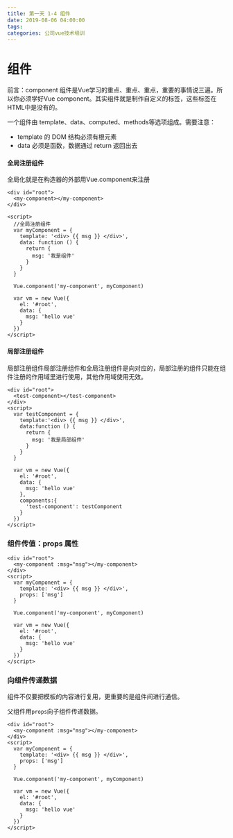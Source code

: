 ```yaml
---
title: 第一天 1-4 组件
date: 2019-08-06 04:00:00
tags:
categories: 公司vue技术培训
---
```


# 组件

前言：component 组件是Vue学习的重点、重点、重点，重要的事情说三遍。所以你必须学好Vue component。其实组件就是制作自定义的标签，这些标签在HTML中是没有的。

一个组件由 template、data、computed、methods等选项组成。需要注意：

- template 的 DOM 结构必须有根元素
- data 必须是函数，数据通过 return 返回出去

#### 全局注册组件

全局化就是在构造器的外部用Vue.component来注册

```vue
<div id="root">
  <my-component></my-component>
</div>

<script>
  //全局注册组件
  var myComponent = {
    template: '<div> {{ msg }} </div>',
    data: function () {
      return {
        msg: '我是组件'
      }
    }
  }
  
  Vue.component('my-component', myComponent)

  var vm = new Vue({
    el: '#root',
    data: {
      msg: 'hello vue'
    }
  })
</script>
```

#### 局部注册组件

局部注册组件局部注册组件和全局注册组件是向对应的，局部注册的组件只能在组件注册的作用域里进行使用，其他作用域使用无效。

```vue
<div id="root">
  <test-component></test-component>
</div>
<script>
  var testComponent = {
    template:'<div> {{ msg }} </div>',
    data:function () {
      return {
        msg: '我是局部组件'
      }
    }
  }

  var vm = new Vue({
    el: '#root',
    data: {
      msg: 'hello vue'
    },
    components:{
      'test-component': testComponent
    }
  })
</script>
```

### 组件传值：props 属性

```vue
<div id="root">
  <my-component :msg="msg"></my-component>
</div>
<script>
  var myComponent = {
    template: '<div> {{ msg }} </div>',
    props: ['msg']
  }

  Vue.component('my-component', myComponent)
  
  var vm = new Vue({
    el: '#root',
    data: {
      msg: 'hello vue'
    }
  })
</script>
```

### 向组件传递数据

组件不仅要把模板的内容进行复用，更重要的是组件间进行通信。

父组件用`props`向子组件传递数据。

```vue
<div id="root">
  <my-component :msg="msg"></my-component>
</div>
<script>
  var myComponent = {
    template: '<div> {{ msg }} </div>',
    props: ['msg']
  }

  Vue.component('my-component', myComponent)
  
  var vm = new Vue({
    el: '#root',
    data: {
      msg: 'hello vue'
    }
  })
</script>
```





